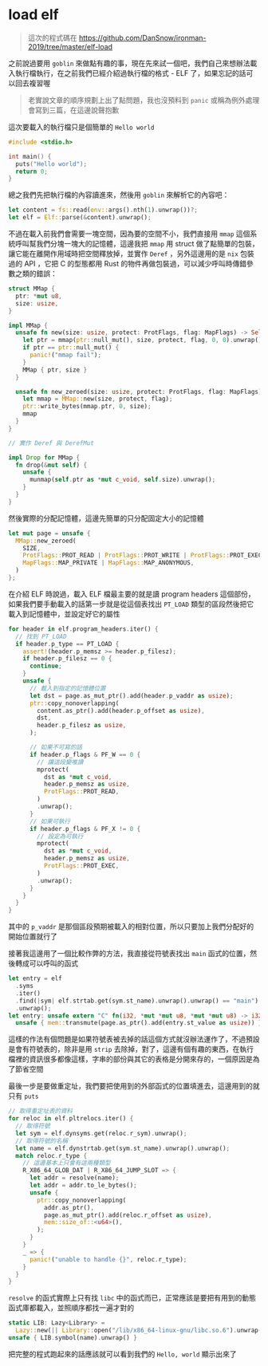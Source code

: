 load elf
========

> 這次的程式碼在 https://github.com/DanSnow/ironman-2019/tree/master/elf-load

之前說過要用 `goblin` 來做點有趣的事，現在先來試一個吧，我們自己來想辦法載入執行檔執行，在之前我們已經介紹過執行檔的格式 - ELF 了，如果忘記的話可以回去複習喔

> 老實說文章的順序規劃上出了點問題，我也沒預料到 `panic` 或稱為例外處理會寫到三篇，在這邊說聲抱歉

這次要載入的執行檔只是個簡單的 `Hello world`

```c
#include <stdio.h>

int main() {
  puts("Hello world");
  return 0;
}
```

總之我們先把執行檔的內容讀進來，然後用 `goblin` 來解析它的內容吧：

```rust
let content = fs::read(env::args().nth(1).unwrap())?;
let elf = Elf::parse(&content).unwrap();
```

不過在載入前我們會需要一塊空間，因為要的空間不小，我們直接用 `mmap` 這個系統呼叫幫我們分塊一塊大的記憶體，這邊我把 `mmap` 用 struct 做了點簡單的包裝，讓它能在離開作用域時把空間釋放掉，並實作 `Deref` ，另外這邊用的是 `nix` 包裝過的 API ，它把 C 的型態都用 Rust 的物件再做包裝過，可以減少呼叫時傳錯參數之類的錯誤：

```rust
struct MMap {
  ptr: *mut u8,
  size: usize,
}

impl MMap {
  unsafe fn new(size: usize, protect: ProtFlags, flag: MapFlags) -> Self {
    let ptr = mmap(ptr::null_mut(), size, protect, flag, 0, 0).unwrap() as *mut u8;
    if ptr == ptr::null_mut() {
      panic!("mmap fail");
    }
    MMap { ptr, size }
  }

  unsafe fn new_zeroed(size: usize, protect: ProtFlags, flag: MapFlags) -> Self {
    let mmap = MMap::new(size, protect, flag);
    ptr::write_bytes(mmap.ptr, 0, size);
    mmap
  }
}

// 實作 Deref 與 DerefMut

impl Drop for MMap {
  fn drop(&mut self) {
    unsafe {
      munmap(self.ptr as *mut c_void, self.size).unwrap();
    }
  }
}
```

然後實際的分配記憶體，這邊先簡單的只分配固定大小的記憶體

```rust
let mut page = unsafe {
  MMap::new_zeroed(
    SIZE,
    ProtFlags::PROT_READ | ProtFlags::PROT_WRITE | ProtFlags::PROT_EXEC,
    MapFlags::MAP_PRIVATE | MapFlags::MAP_ANONYMOUS,
  )
};
```

在介紹 ELF 時說過，載入 ELF 檔最主要的就是讀 program headers 這個部份，如果我們要手動載入的話第一步就是從這個表找出 `PT_LOAD` 類型的區段然後把它載入到記憶體中，並設定好它的屬性

```rust
for header in elf.program_headers.iter() {
  // 找到 PT_LOAD
  if header.p_type == PT_LOAD {
    assert!(header.p_memsz >= header.p_filesz);
    if header.p_filesz == 0 {
      continue;
    }
    unsafe {
      // 載入到指定的記憶體位置
      let dst = page.as_mut_ptr().add(header.p_vaddr as usize);
      ptr::copy_nonoverlapping(
        content.as_ptr().add(header.p_offset as usize),
        dst,
        header.p_filesz as usize,
      );

      // 如果不可寫的話
      if header.p_flags & PF_W == 0 {
        // 讓這段變唯讀
        mprotect(
          dst as *mut c_void,
          header.p_memsz as usize,
          ProtFlags::PROT_READ,
        )
        .unwrap();
      }
      // 如果可執行
      if header.p_flags & PF_X != 0 {
        // 設定為可執行
        mprotect(
          dst as *mut c_void,
          header.p_memsz as usize,
          ProtFlags::PROT_EXEC,
        )
        .unwrap();
      }
    }
  }
}
```

其中的 `p_vaddr` 是那個區段預期被載入的相對位置，所以只要加上我們分配好的開始位置就行了

接著我這邊用了一個比較作弊的方法，我直接從符號表找出 `main` 函式的位置，然後轉成可以呼叫的函式

```rust
let entry = elf
  .syms
  .iter()
  .find(|sym| elf.strtab.get(sym.st_name).unwrap().unwrap() == "main")
  .unwrap();
let entry: unsafe extern "C" fn(i32, *mut *mut u8, *mut *mut u8) -> i32 =
  unsafe { mem::transmute(page.as_ptr().add(entry.st_value as usize)) };
```

這樣的作法有個問題是如果符號表被去掉的話這個方式就沒辦法運作了，不過預設是會有符號表的，除非是用 `strip` 去除掉，對了，這邊有個有趣的東西，在執行檔裡的資訊很多都像這樣，字串的部份與其它的表格是分開來存的，一個原因是為了節省空間

最後一步是要做重定址，我們要把使用到的外部函式的位置填進去，這邊用到的就只有 `puts`

```rust
// 取得重定址表的資料
for reloc in elf.pltrelocs.iter() {
  // 取得符號
  let sym = elf.dynsyms.get(reloc.r_sym).unwrap();
  // 取得符號的名稱
  let name = elf.dynstrtab.get(sym.st_name).unwrap().unwrap();
  match reloc.r_type {
    // 這邊基本上只會有這兩種類型
    R_X86_64_GLOB_DAT | R_X86_64_JUMP_SLOT => {
      let addr = resolve(name);
      let addr = addr.to_le_bytes();
      unsafe {
        ptr::copy_nonoverlapping(
          addr.as_ptr(),
          page.as_mut_ptr().add(reloc.r_offset as usize),
          mem::size_of::<u64>(),
        );
      }
    }
    _ => {
      panic!("unable to handle {}", reloc.r_type);
    }
  }
}
```

`resolve` 的函式實際上只有找 `libc` 中的函式而已，正常應該是要把有用到的動態函式庫都載入，並照順序都找一遍才對的

```rust
static LIB: Lazy<Library> =
  Lazy::new(|| Library::open("/lib/x86_64-linux-gnu/libc.so.6").unwrap());
unsafe { LIB.symbol(name).unwrap() }
```

把完整的程式跑起來的話應該就可以看到我們的 `Hello, world` 顯示出來了
